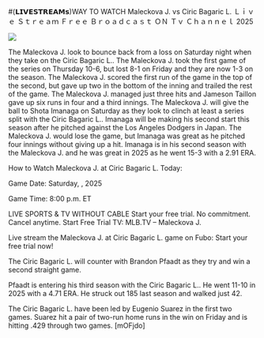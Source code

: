 #(𝗟𝗜𝗩𝗘𝗦𝗧𝗥𝗘𝗔𝗠𝘀)WAY TO WATCH Maleckova J. vs Ciric Bagaric L. Ｌｉｖｅ Ｓｔｒｅａｍ Ｆｒｅｅ Ｂｒｏａｄｃａｓｔ ＯＮ Ｔｖ Ｃｈａｎｎｅｌ  2025  
  
  
[![](https://i.imgur.com/qSNzIqt.png)](https://movie.rssnews.media/KUBjGTlA.php)  
  
The Maleckova J. look to bounce back from a loss on Saturday night when they take on the Ciric Bagaric L.. The Maleckova J. took the first game of the series on Thursday 10-6, but lost 8-1 on Friday and they are now 1-3 on the season. The Maleckova J. scored the first run of the game in the top of the second, but gave up two in the bottom of the inning and trailed the rest of the game. The Maleckova J. managed just three hits and Jameson Taillon gave up six runs in four and a third innings. The Maleckova J. will give the ball to Shota Imanaga on Saturday as they look to clinch at least a series split with the Ciric Bagaric L.. Imanaga will be making his second start this season after he pitched against the Los Angeles Dodgers in Japan. The Maleckova J. would lose the game, but Imanaga was great as he pitched four innings without giving up a hit. Imanaga is in his second season with the Maleckova J. and he was great in 2025 as he went 15-3 with a 2.91 ERA.

How to Watch Maleckova J. at Ciric Bagaric L. Today:

Game Date: Saturday, , 2025

Game Time: 8:00 p.m. ET

LIVE SPORTS & TV WITHOUT CABLE
Start your free trial. No commitment. Cancel anytime.
Start Free Trial
TV: MLB.TV – Maleckova J.

Live stream the Maleckova J. at Ciric Bagaric L. game on Fubo: Start your free trial now!

The Ciric Bagaric L. will counter with Brandon Pfaadt as they try and win a second straight game.

Pfaadt is entering his third season with the Ciric Bagaric L.. He went 11-10 in 2025 with a 4.71 ERA. He struck out 185 last season and walked just 42.

The Ciric Bagaric L. have been led by Eugenio Suarez in the first two games. Suarez hit a pair of two-run home runs in the win on Friday and is hitting .429 through two games. [mOFjdo]